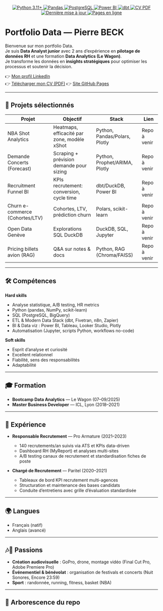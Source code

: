 <p align="center">
  <a href="https://www.python.org/">
    <img src="https://img.shields.io/badge/Python-3.11+-3776AB.svg?logo=python&logoColor=white" alt="Python 3.11+">
  </a>
  <a href="https://pandas.pydata.org/">
    <img src="https://img.shields.io/badge/Pandas-Data%20Analysis-150458.svg?logo=pandas&logoColor=white" alt="Pandas">
  </a>
  <a href="https://www.postgresql.org/">
    <img src="https://img.shields.io/badge/SQL-PostgreSQL-4169E1.svg?logo=postgresql&logoColor=white" alt="PostgreSQL">
  </a>
  <a href="https://www.microsoft.com/powerplatform/products/power-bi">
    <img src="https://img.shields.io/badge/Power%20BI-Dashboards-F2C811.svg?logo=powerbi&logoColor=black" alt="Power BI">
  </a>
  <a href="https://dbt.com/">
    <img src="https://img.shields.io/badge/dbt-Transformations-FF694B.svg?logo=dbt&logoColor=white" alt="dbt">
  </a>
  <a href="./docs/PierreBeck_DataAnalyst.pdf">
    <img src="https://img.shields.io/badge/CV-T%C3%A9l%C3%A9charger-0A66C2.svg?logo=readme&logoColor=white" alt="CV PDF">
  </a>
  <a href="https://github.com/PierreBeck25/Porfolio_Pierre_BECK/commits/main">
    <img src="https://img.shields.io/github/last-commit/PierreBeck25/Porfolio_Pierre_BECK.svg?label=Derni%C3%A8re%20maj" alt="Dernière mise à jour">
  </a>
  <a href="https://PierreBeck25.github.io/Porfolio_Pierre_BECK/">
    <img src="https://img.shields.io/badge/GitHub%20Pages-en%20ligne-222.svg?logo=github" alt="Pages en ligne">
  </a>
</p>


# Portfolio Data — Pierre BECK

Bienvenue sur mon portfolio Data.  
Je suis **Data Analyst junior** avec 2 ans d’expérience en **pilotage de données RH** et une formation **Data Analytics (Le Wagon)**.  
Je transforme les données en **insights stratégiques** pour optimiser les processus et soutenir la décision.

👉 [Mon profil LinkedIn](https://www.linkedin.com/in/pierre-beck/)  
👉 [Télécharger mon CV (PDF)](./docs/PierreBeck_DataAnalyst.pdf)
👉 [Site GitHub Pages](https://pierrebeck25.github.io/Porfolio_Pierre_BECK/)

---

## 🚀 Projets sélectionnés

| Projet | Objectif | Stack | Lien |
|---|---|---|---|
| NBA Shot Analytics | Heatmaps, efficacité par zone, modèle xShot | Python, Pandas/Polars, Plotly | Repo à venir |
| Demande Concerts (Forecast) | Scraping + prévision demande pour sizing | Python, Prophet/ARIMA, Plotly | Repo à venir |
| Recruitment Funnel BI | KPIs recrutement: conversion, cycle time | dbt/DuckDB, Power BI | Repo à venir |
| Churn e-commerce (Cohortes/LTV) | Cohortes, LTV, prédiction churn | Polars, scikit-learn | Repo à venir |
| Open Data Genève | Explorations SQL DuckDB | DuckDB, SQL, Jupyter | Repo à venir |
| Pricing billets avion (RAG) | Q&A sur notes & docs | Python, RAG (Chroma/FAISS) | Repo à venir |

---

## 🛠 Compétences

**Hard skills**
- Analyse statistique, A/B testing, HR metrics  
- Python (pandas, NumPy, scikit-learn)  
- SQL (PostgreSQL, BigQuery)  
- ETL & Modern Data Stack (dbt, Fivetran, n8n, Zapier)  
- BI & Data viz : Power BI, Tableau, Looker Studio, Plotly  
- Automatisation (Jupyter, scripts Python, workflows no-code)

**Soft skills**
- Esprit d’analyse et curiosité  
- Excellent relationnel  
- Fiabilité, sens des responsabilités  
- Adaptabilité

---

## 🎓 Formation

- **Bootcamp Data Analytics** — Le Wagon (07–09/2025)  
- **Master Business Developer** — ICL, Lyon (2018–2021)

---

## 💼 Expérience

- **Responsable Recrutement** — Pro Armature (2021–2023)  
  - 140 recrutements/an suivis via ATS et KPIs data-driven  
  - Dashboard RH (MyReport) et analyses multi-sites  
  - A/B testing canaux de recrutement et standardisation fiches de poste  

- **Chargé de Recrutement** — Paritel (2020–2021)  
  - Tableaux de bord KPI recrutement multi-agences  
  - Structuration et maintenance des bases candidats  
  - Conduite d’entretiens avec grille d’évaluation standardisée  

---

## 🌍 Langues
- Français (natif)  
- Anglais (avancé)

---

## 🎶🏀 Passions

- **Création audiovisuelle** : GoPro, drone, montage vidéo (Final Cut Pro, Adobe Premiere Pro)  
- **Événementiel & bénévolat** : organisation de festivals et concerts (Nuit Sonores, Encore 23:59)  
- **Sport** : randonnée, running, fitness, basket (NBA)  

---

## 📂 Arborescence du repo

